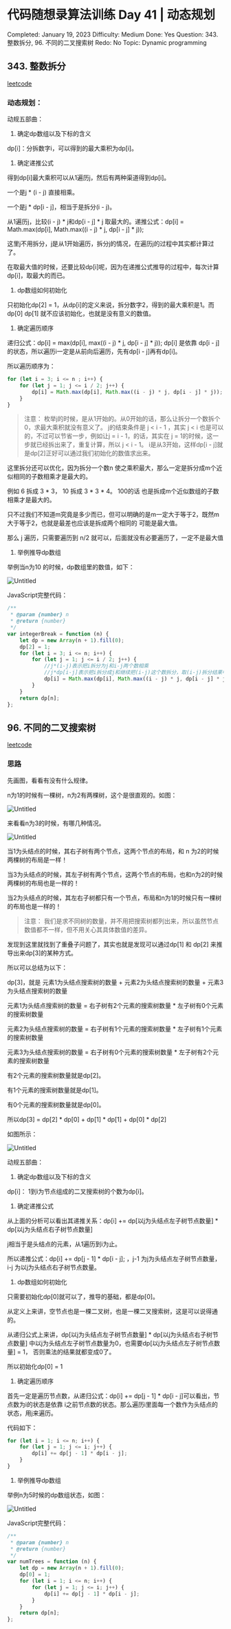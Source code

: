 # 代码随想录算法训练 Day 41 | 动态规划

Completed: January 19, 2023
Difficulty: Medium
Done: Yes
Question: 343. 整数拆分, 96. 不同的二叉搜索树
Redo: No
Topic: Dynamic programming

## ****343. 整数拆分****

[leetcode](https://leetcode.cn/problems/integer-break/)

### ****动态规划：****

动规五部曲：

1. 确定dp数组以及下标的含义

dp[i]：分拆数字i，可以得到的最大乘积为dp[i]。

1. 确定递推公式

得到dp[i]最大乘积可以从1遍历j，然后有两种渠道得到dp[i]。

一个是j * (i - j) 直接相乘。

一个是j * dp[i - j]，相当于是拆分(i - j)。

从1遍历j，比较(i - j) * j和dp[i - j] * j 取最大的。递推公式：dp[i] = Math.max(dp[i], Math.max((i - j) * j, dp[i - j] * j));

这里j不用拆分，j是从1开始遍历，拆分j的情况，在遍历j的过程中其实都计算过了。

在取最大值的时候，还要比较dp[i]呢，因为在递推公式推导的过程中，每次计算dp[i]，取最大的而已。

1. dp数组如何初始化

只初始化dp[2] = 1，从dp[i]的定义来说，拆分数字2，得到的最大乘积是1。而dp[0] dp[1] 就不应该初始化，也就是没有意义的数值。

1. 确定遍历顺序

递归公式：dp[i] = max(dp[i], max((i - j) * j, dp[i - j] * j)); dp[i] 是依靠 dp[i - j]的状态，所以遍历i一定是从前向后遍历，先有dp[i - j]再有dp[i]。

所以遍历顺序为：

```jsx
for (let i = 3; i <= n ; i++) {
    for (let j = 1; j <= i / 2; j++) {
        dp[i] = Math.max(dp[i], Math.max((i - j) * j, dp[i - j] * j));
    }
}
```

> 注意：
枚举j的时候，是从1开始的。从0开始的话，那么让拆分一个数拆个0，求最大乘积就没有意义了。
j的结束条件是 j < i - 1 ，其实 j < i 也是可以的，不过可以节省一步，例如让j = i - 1，的话，其实在 j = 1的时候，这一步就已经拆出来了，重复计算，所以 j < i - 1。
i是从3开始，这样dp[i - j]就是dp[2]正好可以通过我们初始化的数值求出来。
> 

这里拆分还可以优化，因为拆分一个数n 使之乘积最大，那么一定是拆分成m个近似相同的子数相乘才是最大的。

例如 6 拆成 3 * 3， 10 拆成 3 * 3 * 4。 100的话 也是拆成m个近似数组的子数 相乘才是最大的。

只不过我们不知道m究竟是多少而已，但可以明确的是m一定大于等于2，既然m大于等于2，也就是最差也应该是拆成两个相同的 可能是最大值。

那么 j 遍历，只需要遍历到 n/2 就可以，后面就没有必要遍历了，一定不是最大值

1. 举例推导dp数组

举例当n为10 的时候，dp数组里的数值，如下：

![Untitled](%E4%BB%A3%E7%A0%81%E9%9A%8F%E6%83%B3%E5%BD%95%E7%AE%97%E6%B3%95%E8%AE%AD%E7%BB%83%20Day%2041%20%E5%8A%A8%E6%80%81%E8%A7%84%E5%88%92%202a445c2fd4c347d1b6a309fd12efb28a/Untitled.png)

JavaScript完整代码：

```jsx
/**
 * @param {number} n
 * @return {number}
 */
var integerBreak = function (n) {
    let dp = new Array(n + 1).fill(0);
    dp[2] = 1;
    for (let i = 3; i <= n; i++) {
        for (let j = 1; j <= i / 2; j++) {
            //j*(i-j)表示把i拆分为j和i-j两个数相乘
            //j*dp[i-j]表示把i拆分成j和继续把(i-j)这个数拆分，取(i-j)拆分结果中的最大乘积与j相乘
            dp[i] = Math.max(dp[i], Math.max((i - j) * j, dp[i - j] * j));
        }
    }
    return dp[n];
};
```

## ****96. 不同的二叉搜索树****

[leetcode](https://leetcode.cn/problems/unique-binary-search-trees/)

### 思路

先画图，看看有没有什么规律。

n为1的时候有一棵树，n为2有两棵树，这个是很直观的。如图：

![Untitled](%E4%BB%A3%E7%A0%81%E9%9A%8F%E6%83%B3%E5%BD%95%E7%AE%97%E6%B3%95%E8%AE%AD%E7%BB%83%20Day%2041%20%E5%8A%A8%E6%80%81%E8%A7%84%E5%88%92%202a445c2fd4c347d1b6a309fd12efb28a/Untitled%201.png)

来看看n为3的时候，有哪几种情况。

![Untitled](%E4%BB%A3%E7%A0%81%E9%9A%8F%E6%83%B3%E5%BD%95%E7%AE%97%E6%B3%95%E8%AE%AD%E7%BB%83%20Day%2041%20%E5%8A%A8%E6%80%81%E8%A7%84%E5%88%92%202a445c2fd4c347d1b6a309fd12efb28a/Untitled%202.png)

当1为头结点的时候，其右子树有两个节点，这两个节点的布局，和 n 为2的时候两棵树的布局是一样！

当3为头结点的时候，其左子树有两个节点，这两个节点的布局，也和n为2的时候两棵树的布局也是一样的！

当2为头结点的时候，其左右子树都只有一个节点，布局和n为1的时候只有一棵树的布局也是一样的！

> 注意：
我们是求不同树的数量，并不用把搜索树都列出来，所以虽然节点数值都不一样，但不用关心其具体数值的差异。
> 

发现到这里就找到了重叠子问题了，其实也就是发现可以通过dp[1] 和 dp[2] 来推导出来dp[3]的某种方式。

所以可以总结为以下：

dp[3]，就是 元素1为头结点搜索树的数量 + 元素2为头结点搜索树的数量 + 元素3为头结点搜索树的数量

元素1为头结点搜索树的数量 = 右子树有2个元素的搜索树数量 * 左子树有0个元素的搜索树数量

元素2为头结点搜索树的数量 = 右子树有1个元素的搜索树数量 * 左子树有1个元素的搜索树数量

元素3为头结点搜索树的数量 = 右子树有0个元素的搜索树数量 * 左子树有2个元素的搜索树数量

有2个元素的搜索树数量就是dp[2]。

有1个元素的搜索树数量就是dp[1]。

有0个元素的搜索树数量就是dp[0]。

所以dp[3] = dp[2] * dp[0] + dp[1] * dp[1] + dp[0] * dp[2]

如图所示：

![Untitled](%E4%BB%A3%E7%A0%81%E9%9A%8F%E6%83%B3%E5%BD%95%E7%AE%97%E6%B3%95%E8%AE%AD%E7%BB%83%20Day%2041%20%E5%8A%A8%E6%80%81%E8%A7%84%E5%88%92%202a445c2fd4c347d1b6a309fd12efb28a/Untitled%203.png)

动规五部曲：

1. 确定dp数组以及下标的含义

dp[i]： 1到i为节点组成的二叉搜索树的个数为dp[i]。

1. 确定递推公式

从上面的分析可以看出其递推关系：dp[i] += dp[以j为头结点左子树节点数量] * dp[以j为头结点右子树节点数量]

j相当于是头结点的元素，从1遍历到i为止。

所以递推公式：dp[i] += dp[j - 1] * dp[i - j]; ，j-1 为j为头结点左子树节点数量，i-j 为以j为头结点右子树节点数量。

1. dp数组如何初始化

只需要初始化dp[0]就可以了，推导的基础，都是dp[0]。

从定义上来讲，空节点也是一棵二叉树，也是一棵二叉搜索树，这是可以说得通的。

从递归公式上来讲，dp[以j为头结点左子树节点数量] * dp[以j为头结点右子树节点数量] 中以j为头结点左子树节点数量为0，也需要dp[以j为头结点左子树节点数量] = 1， 否则乘法的结果就都变成0了。

所以初始化dp[0] = 1

1. 确定遍历顺序

首先一定是遍历节点数，从递归公式：dp[i] += dp[j - 1] * dp[i - j]可以看出，节点数为i的状态是依靠 i之前节点数的状态。那么遍历i里面每一个数作为头结点的状态，用j来遍历。

代码如下：

```jsx
for (let i = 1; i <= n; i++) {
    for (let j = 1; j <= i; j++) {
        dp[i] += dp[j - 1] * dp[i - j];
    }
}
```

1. 举例推导dp数组

举例n为5时候的dp数组状态，如图：

![Untitled](%E4%BB%A3%E7%A0%81%E9%9A%8F%E6%83%B3%E5%BD%95%E7%AE%97%E6%B3%95%E8%AE%AD%E7%BB%83%20Day%2041%20%E5%8A%A8%E6%80%81%E8%A7%84%E5%88%92%202a445c2fd4c347d1b6a309fd12efb28a/Untitled%204.png)

JavaScript完整代码：

```jsx
/**
 * @param {number} n
 * @return {number}
 */
var numTrees = function (n) {
    let dp = new Array(n + 1).fill(0);
    dp[0] = 1;
    for (let i = 1; i <= n; i++) {
        for (let j = 1; j <= i; j++) {
            dp[i] += dp[j - 1] * dp[i - j];
        }
    }
    return dp[n];
};
```